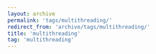 ```yaml
---
layout: archive
permalink: 'tags/multithreading/'
redirect_from: 'archive/tags/multithreading/'
title: 'multithreading'
tag: 'multithreading'
---
```

